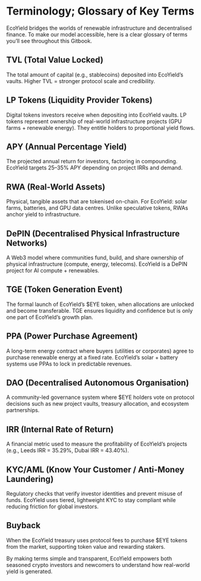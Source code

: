 # Terminology; Glossary of Key Terms

EcoYield bridges the worlds of renewable infrastructure and
decentralised finance. To make our model accessible, here is a clear
glossary of terms you’ll see throughout this Gitbook.

## TVL (Total Value Locked)

The total amount of capital (e.g., stablecoins) deposited into
EcoYield’s vaults. Higher TVL = stronger protocol scale and credibility.

## LP Tokens (Liquidity Provider Tokens)

Digital tokens investors receive when depositing into EcoYield vaults.
LP tokens represent ownership of real-world infrastructure projects (GPU
farms + renewable energy). They entitle holders to proportional yield
flows.

## APY (Annual Percentage Yield)

The projected annual return for investors, factoring in compounding.
EcoYield targets 25–35% APY depending on project IRRs and demand.

## RWA (Real-World Assets)

Physical, tangible assets that are tokenised on-chain. For EcoYield:
solar farms, batteries, and GPU data centres. Unlike speculative tokens,
RWAs anchor yield to infrastructure.

## DePIN (Decentralised Physical Infrastructure Networks)

A Web3 model where communities fund, build, and share ownership of
physical infrastructure (compute, energy, telecoms). EcoYield is a DePIN
project for AI compute + renewables.

## TGE (Token Generation Event)

The formal launch of EcoYield’s $EYE token, when allocations are
unlocked and become transferable. TGE ensures liquidity and confidence
but is only one part of EcoYield’s growth plan.

## PPA (Power Purchase Agreement)

A long-term energy contract where buyers (utilities or corporates) agree
to purchase renewable energy at a fixed rate. EcoYield’s solar + battery
systems use PPAs to lock in predictable revenues.

## DAO (Decentralised Autonomous Organisation)

A community-led governance system where $EYE holders vote on protocol
decisions such as new project vaults, treasury allocation, and ecosystem
partnerships.

## IRR (Internal Rate of Return)

A financial metric used to measure the profitability of EcoYield’s
projects (e.g., Leeds IRR = 35.29%, Dubai IRR = 43.40%).

## KYC/AML (Know Your Customer / Anti-Money Laundering)

Regulatory checks that verify investor identities and prevent misuse of
funds. EcoYield uses tiered, lightweight KYC to stay compliant while
reducing friction for global investors.

## Buyback

When the EcoYield treasury uses protocol fees to purchase $EYE tokens
from the market, supporting token value and rewarding stakers.

By making terms simple and transparent, EcoYield
empowers both seasoned crypto investors and newcomers to understand how
real-world yield is generated.
